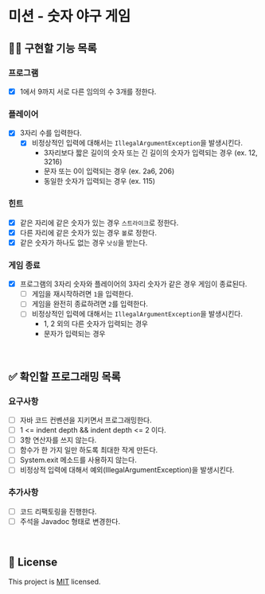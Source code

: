 # 미션 - 숫자 야구 게임

## 👩‍💻 구현할 기능 목록
### 프로그램
- [x] 1에서 9까지 서로 다른 임의의 수 3개를 정한다.

### 플레이어
- [x] 3자리 수를 입력한다.
    - [x] 비정상적인 입력에 대해서는 `IllegalArgumentException`을 발생시킨다.
        - 3자리보다 짧은 길이의 숫자 또는 긴 길이의 숫자가 입력되는 경우 (ex. 12, 3216)
        - 문자 또는 0이 입력되는 경우 (ex. 2a6, 206)
        - 동일한 숫자가 입력되는 경우 (ex. 115) 

### 힌트
- [x] 같은 자리에 같은 숫자가 있는 경우 `스트라이크`로 정한다.
- [x] 다른 자리에 같은 숫자가 있는 경우 `볼`로 정한다.
- [x] 같은 숫자가 하나도 없는 경우 `낫싱`을 받는다.

### 게임 종료
- [x] 프로그램의 3자리 숫자와 플레이어의 3자리 숫자가 같은 경우 게임이 종료된다.
    - [ ] 게임을 재시작하려면 `1`을 입력한다.
    - [ ] 게임을 완전히 종료하려면 `2`를 입력한다.
    - [ ] 비정상적인 입력에 대해서는 `IllegalArgumentException`을 발생시킨다.
        - 1, 2 외의 다른 숫자가 입력되는 경우
        - 문자가 입력되는 경우

<br>

## ✅ 확인할 프로그래밍 목록
### 요구사항
- [ ] 자바 코드 컨벤션을 지키면서 프로그래밍한다.
- [ ] 1 <= indent depth && indent depth <= 2 이다.
- [ ] 3항 연산자를 쓰지 않는다.
- [ ] 함수가 한 가지 일만 하도록 최대한 작게 만든다.
- [ ] System.exit 메소드를 사용하지 않는다.
- [ ] 비정상적 입력에 대해서 예외(IllegalArgumentException)을 발생시킨다.

### 추가사항
- [ ] 코드 리팩토링을 진행한다.
- [ ] 주석을 Javadoc 형태로 변경한다.

<br>

## 📝 License

This project is [MIT](https://github.com/woowacourse/java-baseball-precourse/blob/master/LICENSE) licensed.
